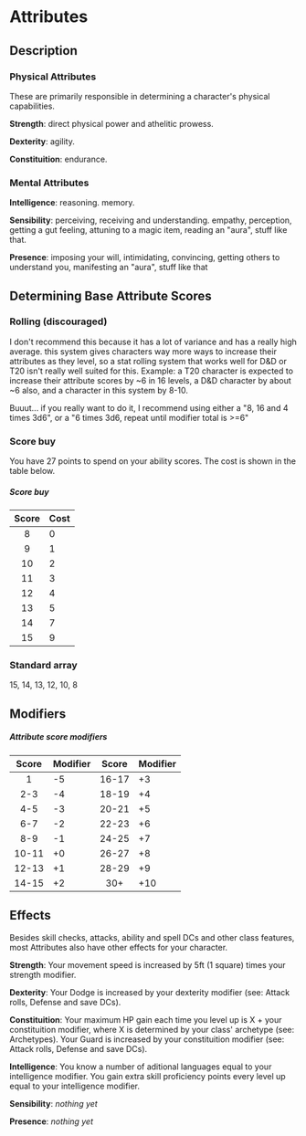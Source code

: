 # Attributes

## Description
### Physical Attributes
These are primarily responsible in determining a character's physical capabilities.

**Strength**: direct physical power and athelitic prowess.

**Dexterity**: agility.

**Constituition**: endurance.

### Mental Attributes

**Intelligence**: reasoning. memory.

**Sensibility**: perceiving, receiving and understanding. empathy, perception, getting a gut feeling, attuning to a magic item, reading an "aura", stuff like that.

**Presence**: imposing your will, intimidating, convincing, getting others to understand you, manifesting an "aura", stuff like that

## Determining Base Attribute Scores
### Rolling (discouraged)
I don't recommend this because it has a lot of variance and has a really high average. this system gives characters way more ways to increase their attributes as they level, so a stat rolling system that works well for D&D or T20 isn't really well suited for this. Example: a T20 character is expected to increase their attribute scores by ~6 in 16 levels, a D&D character by about ~6 also, and a character in this system by 8-10.

Buuut... if you really want to do it, I recommend using either a "8, 16 and 4 times 3d6", or a "6 times 3d6, repeat until modifier total is >=6"

### Score buy
You have 27 points to spend on your ability scores. The cost is shown in the table below.

##### Score buy
| Score | Cost |
|:-----:|:-----|
| 8     | 0    |
| 9     | 1    |
| 10    | 2    |
| 11    | 3    |
| 12    | 4    |
| 13    | 5    |
| 14    | 7    |
| 15    | 9    |

### Standard array
15, 14, 13, 12, 10, 8

## Modifiers

##### Attribute score modifiers
| Score | Modifier | Score | Modifier |
|:-----:|:---------|:-----:|:---------|
| 1     | -5       | 16-17 | +3       |
| 2-3   | -4       | 18-19 | +4       |
| 4-5   | -3       | 20-21 | +5       |
| 6-7   | -2       | 22-23 | +6       |
| 8-9   | -1       | 24-25 | +7       |
| 10-11 | +0       | 26-27 | +8       |
| 12-13 | +1       | 28-29 | +9       |
| 14-15 | +2       | 30+   | +10      |

## Effects
Besides skill checks, attacks, ability and spell DCs and other class features, most Attributes also have other effects for your character.


**Strength**: Your movement speed is increased by 5ft (1 square) times your strength modifier.

**Dexterity**: Your Dodge is increased by your dexterity modifier (see: Attack rolls, Defense and save DCs).

**Constituition**: Your maximum HP gain each time you level up is X + your constituition modifier, where X is determined by your class' archetype (see: Archetypes). Your Guard is increased by your constituition modifier  (see: Attack rolls, Defense and save DCs).

**Intelligence**: You know a number of aditional languages equal to your intelligence modifier. You gain extra skill proficiency points every level up equal to your intelligence modifier.

**Sensibility**: *nothing yet*

**Presence**: *nothing yet*
